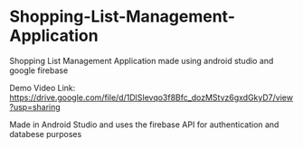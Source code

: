 # Shopping-List-Management-Application
Shopping List Management Application made using android studio and google firebase

Demo Video Link: https://drive.google.com/file/d/1DlSIevqo3f8Bfc_dozMStvz6gxdGkyD7/view?usp=sharing

Made in Android Studio and uses the firebase API for authentication and databese purposes
